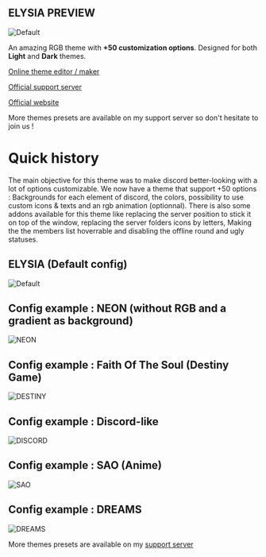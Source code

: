## ELYSIA PREVIEW
![Default](https://purplewizard.space/images/ELYSIA/ELYSIA.gif)

An amazing RGB theme with __+50 customization options__. Designed for both __Light__ and __Dark__ themes.

[Online theme editor / maker](https://goldenlys.github.io/ThemeGen)

[Official support server](https://discord.gg/SBuYeHh)

[Official website](https://purplewizard.space)

More themes presets are available on my support server so don't hesitate to join us !


# Quick history
The main objective for this theme was to make discord better-looking with a lot of options customizable.
We now have a theme that support +50 options : Backgrounds for each element of discord, the colors, possibility to use custom icons & texts and an rgb animation (optionnal).
There is also some addons available for this theme like replacing the server position to stick it on top of the window, replacing the server folders icons by letters,
Making the the members list hoverrable and disabling the offline round and ugly statuses.

## ELYSIA (Default config)
![Default](https://purplewizard.space/images/ELYSIA/1.jpg)

## Config example : NEON (without RGB and a gradient as background)
![NEON](https://purplewizard.space/images/ELYSIA/2.jpg)

## Config example : Faith Of The Soul (Destiny Game)
![DESTINY](https://purplewizard.space/images/ELYSIA/3.jpg)

## Config example : Discord-like
![DISCORD](https://purplewizard.space/images/ELYSIA/4.jpg)

## Config example : SAO (Anime)
![SAO](https://purplewizard.space/images/ELYSIA/5.jpg)

## Config example : DREAMS
![DREAMS](https://purplewizard.space/images/ELYSIA/6.jpg)

More themes presets are available on my [support server](https://discord.gg/SBuYeHh)
